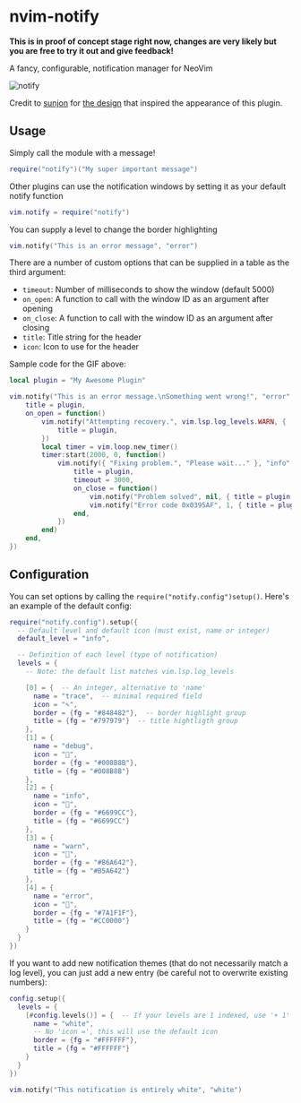 # nvim-notify

**This is in proof of concept stage right now, changes are very likely but you are free to try it out and give feedback!**

A fancy, configurable, notification manager for NeoVim

![notify](https://user-images.githubusercontent.com/24252670/128085627-d1c0d929-5a98-4743-9cf0-5c1bc3367f0a.gif)

Credit to [sunjon](https://github.com/sunjon) for [the design](https://neovim.discourse.group/t/wip-animated-notifications-plugin/448) that inspired the appearance of this plugin.

## Usage

Simply call the module with a message!

```lua
require("notify")("My super important message")
```

Other plugins can use the notification windows by setting it as your default notify function

```lua
vim.notify = require("notify")
```

You can supply a level to change the border highlighting
```lua
vim.notify("This is an error message", "error")
```

There are a number of custom options that can be supplied in a table as the third argument:

- `timeout`: Number of milliseconds to show the window (default 5000)
- `on_open`: A function to call with the window ID as an argument after opening
- `on_close`: A function to call with the window ID as an argument after closing
- `title`: Title string for the header
- `icon`: Icon to use for the header

Sample code for the GIF above:
```lua
local plugin = "My Awesome Plugin"

vim.notify("This is an error message.\nSomething went wrong!", "error", {
	title = plugin,
	on_open = function()
		vim.notify("Attempting recovery.", vim.lsp.log_levels.WARN, {
			title = plugin,
		})
		local timer = vim.loop.new_timer()
		timer:start(2000, 0, function()
			vim.notify({ "Fixing problem.", "Please wait..." }, "info", {
				title = plugin,
				timeout = 3000,
				on_close = function()
					vim.notify("Problem solved", nil, { title = plugin })
					vim.notify("Error code 0x0395AF", 1, { title = plugin })
				end,
			})
		end)
	end,
})
```

## Configuration

You can set options by calling the `require("notify.config")setup()`. Here's an example of the default config:

```lua
require("notify.config").setup({
  -- Default level and default icon (must exist, name or integer)
  default_level = "info",

  -- Definition of each level (type of notification)
  levels = {
    -- Note: the default list matches vim.lsp.log_levels

    [0] = {  -- An integer, alternative to 'name'
      name = "trace",  -- minimal required field
      icon = "✎",
      border = {fg = "#848482"},  -- border highlight group
      title = {fg = "#797979"}  -- title hightligth group
    },
    [1] = {
      name = "debug",
      icon = "",
      border = {fg = "#008B8B"},
      title = {fg = "#008B8B"}
    },
    [2] = {
      name = "info",
      icon = "",
      border = {fg = "#6699CC"},
      title = {fg = "#6699CC"}
    },
    [3] = {
      name = "warn",
      icon = "",
      border = {fg = "#B6A642"},
      title = {fg = "#B5A642"}
    },
    [4] = {
      name = "error",
      icon = "",
      border = {fg = "#7A1F1F"},
      title = {fg = "#CC0000"}
    }
  }
})
```

If you want to add new notification themes (that do not necessarily match a log
level), you can just add a new entry (be careful not to overwrite existing
numbers):
```lua
config.setup({
  levels = {
    [#config.levels()] = {  -- If your levels are 1 indexed, use '+ 1' here
      name = "white",
      -- No 'icon =', this will use the default icon
      border = {fg = "#FFFFFF"},
      title = {fg = "#FFFFFF"}
    }
  }
})

vim.notify("This notification is entirely white", "white")
```
